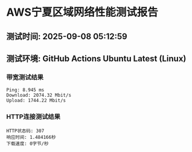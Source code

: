 # AWS宁夏区域网络性能测试报告
## 测试时间: 2025-09-08 05:12:59
## 测试环境: GitHub Actions Ubuntu Latest (Linux)

### 带宽测试结果
```
Ping: 8.945 ms
Download: 2074.32 Mbit/s
Upload: 1744.22 Mbit/s
```

### HTTP连接测试结果
```
HTTP状态码: 307
响应时间: 1.484166秒
下载速度: 0字节/秒
```

